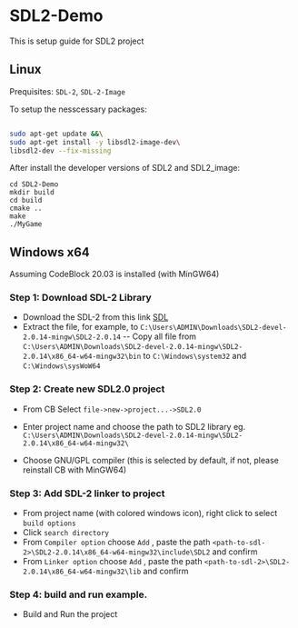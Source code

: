 # SDL2-Demo
This is setup guide for SDL2 project

## Linux
Prequisites: ```SDL-2```, ```SDL-2-Image```

To setup the nesscessary packages:

```bash

sudo apt-get update &&\
sudo apt-get install -y libsdl2-image-dev\ 
libsdl2-dev --fix-missing

```
After install the developer versions of SDL2 and SDL2_image:

```
cd SDL2-Demo
mkdir build
cd build
cmake ..
make
./MyGame
```

## Windows x64

Assuming CodeBlock 20.03 is installed (with MinGW64)

### Step 1: Download SDL-2 Library 
- Download the SDL-2 from this link [SDL](https://libsdl.org/release/SDL2-devel-2.0.14-mingw.tar.gz)
- Extract the file, for example, to ```C:\Users\ADMIN\Downloads\SDL2-devel-2.0.14-mingw\SDL2-2.0.14```
-- Copy all file from ```C:\Users\ADMIN\Downloads\SDL2-devel-2.0.14-mingw\SDL2-2.0.14\x86_64-w64-mingw32\bin``` to ```C:\Windows\system32``` and ```C:\Windows\sysWoW64```


### Step 2: Create new SDL2.0 project 
- From CB Select ```file->new->project...->SDL2.0```

- Enter project name and choose the path to SDL2 library eg. ```C:\Users\ADMIN\Downloads\SDL2-devel-2.0.14-mingw\SDL2-2.0.14\x86_64-w64-mingw32\```
- Choose GNU/GPL compiler (this is selected by default, if not, please reinstall CB with MinGW64)

### Step 3: Add SDL-2 linker to project  
- From project name (with colored windows icon), right click to select ```build options```
- Click ```search directory```
- From ```Compiler option``` choose ```Add``` , paste the path ```<path-to-sdl-2>\SDL2-2.0.14\x86_64-w64-mingw32\include\SDL2``` and confirm
- From ```Linker option``` choose ```Add``` , paste the path ```<path-to-sdl-2>\SDL2-2.0.14\x86_64-w64-mingw32\lib``` and confirm
### Step 4: build and run example.
- Build and Run the project
